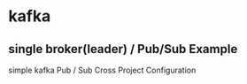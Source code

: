 # kafka
single broker(leader) / Pub/Sub Example
---
simple kafka
Pub / Sub
Cross Project Configuration
